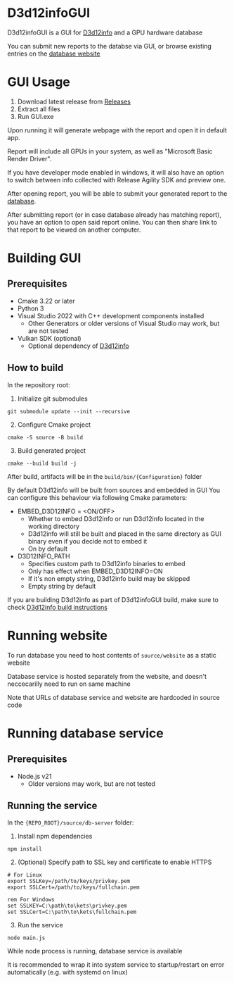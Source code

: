 D3d12infoGUI
============

D3d12infoGUI is a GUI for [D3d12info](https://github.com/sawickiap/D3d12info) and a GPU hardware database

You can submit new reports to the databse via GUI, or browse existing entries on the [database website](https://d3d12infodb.boolka.dev/)

# GUI Usage

1. Download latest release from [Releases](https://github.com/Devaniti/D3d12infoGUI/releases)
2. Extract all files
3. Run GUI.exe

Upon running it will generate webpage with the report and open it in default app.

Report will include all GPUs in your system, as well as "Microsoft Basic Render Driver".

If you have developer mode enabled in windows, it will also have an option to switch between info collected with Release Agility SDK and preview one.

After opening report, you will be able to submit your generated report to the [database](https://d3d12infodb.boolka.dev/).

After submitting report (or in case database already has matching report), you have an option to open said report online. You can then share link to that report to be viewed on another computer.

# Building GUI

## Prerequisites

* Cmake 3.22 or later
* Python 3
* Visual Studio 2022 with C++ development components installed
  * Other Generators or older versions of Visual Studio may work, but are not tested
* Vulkan SDK (optional)
  * Optional dependency of [D3d12info](https://github.com/sawickiap/D3d12info)
 
## How to build

In the repository root:
1. Initialize git submodules 
```
git submodule update --init --recursive
```
2. Configure Cmake project
```
cmake -S source -B build
```
3. Build generated project
```
cmake --build build -j
```
After build, artifacts will be in the `build/bin/{Configuration}` folder

By default D3d12info will be built from sources and embedded in GUI
You can configure this behaviour via following Cmake parameters:

* EMBED_D3D12INFO = <ON/OFF>
  * Whether to embed D3d12info or run D3d12info located in the working directory
  * D3d12info will still be built and placed in the same directory as GUI binary even if you decide not to embed it
  * On by default
* D3D12INFO_PATH
  * Specifies custom path to D3d12info binaries to embed
  * Only has effect when EMBED_D3D12INFO=ON
  * If it's non empty string, D3d12info build may be skipped
  * Empty string by default

If you are building D3d12info as part of D3d12infoGUI build, make sure to check [D3d12info build instructions](https://github.com/sawickiap/D3d12info?tab=readme-ov-file#building)

# Running website

To run database you need to host contents of `source/website` as a static website

Database service is hosted separately from the website, and doesn't neccecarilly need to run on same machine

Note that URLs of database service and website are hardcoded in source code

# Running database service

## Prerequisites

* Node.js v21
  * Older versions may work, but are not tested

## Running the service

In the `{REPO_ROOT}/source/db-server` folder:
1. Install npm dependencies
```
npm install
```
2. (Optional) Specify path to SSL key and certificate to enable HTTPS
```
# For Linux
export SSLKey=/path/to/keys/privkey.pem
export SSLCert=/path/to/keys/fullchain.pem
```
```
rem For Windows
set SSLKEY=C:\path\to\kets\privkey.pem
set SSLCert=C:\path\to\kets\fullchain.pem
```
3. Run the service
```
node main.js
```
While node process is running, database service is available

It is recommended to wrap it into system service to startup/restart on error automatically (e.g. with systemd on linux)
